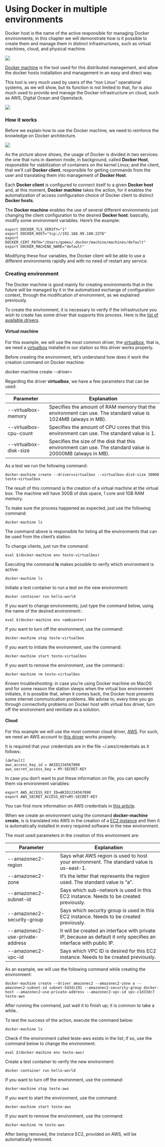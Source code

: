 # Using Docker in multiple environments

Docker host is the name of the active responsible for managing Docker environments; in this chapter we will demonstrate how is it possible to create them and manage them in distinct infrastructures, such as virtual machines, cloud, and physical machine. 

![](images/machine1.png)

[Docker machine](https://docs.docker.com/machine/) is the tool used for this distributed management, and allow the docker hosts installation and management in an easy and direct way. 

This tool is very much used by users of the “non Linux” operational systems, as we will show, but its function is not limited to that, for is also much used to provide and manage the Docker infrastructure on cloud, such as AWS, Digital Ocean and Openstack. 


![](images/machine2.png)

### How it works

Before we explain how to use the Docker machine, we need to reinforce the knowledge on Docker architecture. 

![](images/machine3.png)

As the picture above shows, the usage of Docker is divided in two services: the one that runs in daemon mode, in background, called **Docker Host**, responsible for viabilization of containers on the kernel Linux; and the client, that we’ll call **Docker client**, responsible for getting commands from the user and translating them into management of **Docker Host**. 

Each **Docker client** is configured to connect itself to a given **Docker host** and, at this moment, **Docker machine** takes the action, for it enables the automatization of access configuration choice of Docker client to distinct **Docker hosts**. 

The **Docker machine** enables the use of several different environments just changing the client configuration to the desired **Docker host**: basically, modify some environment variables. Here’s the example:

```
export DOCKER_TLS_VERIFY="1"
export DOCKER_HOST="tcp://192.168.99.100:2376"
export DOCKER_CERT_PATH="/Users/gomex/.docker/machine/machines/default"
export DOCKER_MACHINE_NAME="default"
```
Modifying these four variables, the Docker client will be able to use a different environments rapidly and with no need of restart any service. 

### Creating environment

The Docker machine is good mainly for creating environments that in the future will be managed by it in the automatized exchange of configuration context, through the modification of environment, as we explained previously. 

To create the environment, it is necessary to verify if the infrastructure you wish to create has some driver that supports this process. Here is the [list of available drivers](https://docs.docker.com/machine/drivers/).

#### Virtual machine

For this example, we will use the most common driver, the [virtualbox](https://docs.docker.com/machine/drivers/virtualbox/), that is, we need a [virtualbox](https://www.virtualbox.org/) installed in our station so this driver works properly. 

Before creating the environment, let’s understand how does it work the creation command on Docker machine:

docker-machine create --driver=<nome do driver>  <nome do ambiente>

Regarding the driver **virtualbox**, we have a few parameters that can be used:

|Parameter   | Explanation |
|-----------|------------|
|--virtualbox-memory  | Specifies the amount of RAM memory that the environment can use. The standard value is 1024MB (always in MB).|
|--virtualbox-cpu-count | Specifies the amount of CPU cores that this environment can use. The standard value is 1.|
|--virtualbox-disk-size | Specifies the size of the disk that this environment can use. The standard value is 20000MB (always in MB).|

As a test we run the following command:

```
docker-machine create --driver=virtualbox --virtualbox-disk-size 30000 teste-virtualbox
```

The result of this command is the creation of a virtual machine at the virtual box. The machine will have 30GB of disk space, 1 core and 1GB RAM memory. 

To make sure the process happened as expected, just use the following command:

```
docker-machine ls
```
The command above is responsible for listing all the environments that can be used from the client’s station.

To change clients, just run the command:

```
eval $(docker-machine env teste-virtualbox)
```
Executing the command **ls** makes possible to verify which environment is active:

```
docker-machine ls
```

Initiate a test container to run a test on the new environment:

```
docker container run hello-world
```

If you want to change environments, just type the command below, using the name of the desired environment::

```
eval $(docker-machine env <ambiente>)
```
If you want to turn off the environment, use the command:

```
docker-machine stop teste-virtualbox
```
If you want to initiate the environment, use the command:

```
docker-machine start teste-virtualbox
```
If you want to remove the environment, use the command::

```
docker-machine rm teste-virtualbox
```
Known troubleshooting: in case you’re using Docker machine on MacOS and for some reason the station sleeps when the virtual box environment initiates, it is possible that, when it comes back, the Docker host presents some internet communication problems. We advise to, every time you go through connectivity problems on Docker host with virtual box driver, turn off the environment and reinitiate as a solution.

#### Cloud

For this example we will use the most common cloud driver, [AWS](https://aws.amazon.com/). For such, we need an AWS account to [this driver](https://docs.docker.com/machine/drivers/aws/) works properly.

It is required that your credentials are in the file ~/.aws/credentials as it follows:

```
[default]
aws_access_key_id = AKID1234567890
aws_secret_access_key = MY-SECRET-KEY
```

In case you don’t want to put these information on file, you can specify them via environment variables:

```
export AWS_ACCESS_KEY_ID=AKID1234567890
export AWS_SECRET_ACCESS_KEY=MY-SECRET-KEY
```
You can find more information on AWS credentials in [this article](https://blogs.aws.amazon.com/security/post/Tx3D6U6WSFGOK2H/A-New-and-Standardized-Way-to-Manage-Credentials-in-the-AWS-SDKs).

When we create an environment using the command **docker-machine create**, is is translated into AWS in the creation of a [EC2 instance](https://aws.amazon.com/ec2/) and then it is automatically installed in every required software in the new environment.

The most used parameters in the creation of this environment are:

|Parameter   | Explanation |
|-----------|------------|
|--amazonec2-region | Says what AWS region is used to host your environment. The standard value is us-east-1. |
|--amazonec2-zone | It’s the letter that represents the region used. The standard value is “a”. |
|--amazonec2-subnet-id | Says which sub-network is used in this EC2 instance. Needs to be created previously. |
|--amazonec2-security-group | Says which security group is used in this EC2 instance. Needs to be created previously. |
|--amazonec2-use-private-address | It will be created an interface with private IP, because as default it only specifies an interface with public IP. |
|--amazonec2-vpc-id | Says which VPC ID is desired for this EC2 instance. Needs to be created previously. |

As an example, we will use the following command while creating the environment:

```
docker-machine create --driver amazonec2 --amazonec2-zone a --amazonec2-subnet-id subnet-5d3dc191 --amazonec2-security-group docker-host --amazonec2-use-private-address --amazonec2-vpc-id vpc-c1d33dc7 teste-aws
```
After running the command, just wait it to finish up; it is common to take a while..

To test the success of the action, execute the command below:

```
docker-machine ls
```
Check if the environment called teste-aws exists in the list; if so, use the command below to change the environment:

```
eval $(docker-machine env teste-aws)
```
Create a test container to verify the new environment:

```
docker container run hello-world
```
If you want to turn off the environment, use the command:

```
docker-machine stop teste-aws
```
If you want to start the environment, use the command:

```
docker-machine start teste-aws
```
If you want to remove the environment, use the command:

```
docker-machine rm teste-aws
```
After being removed, the instance EC2, provided on AWS, will be automatically removed.
